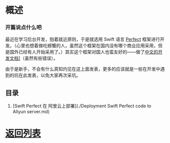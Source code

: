 <h1>概述</h1>

<h3>开篇说点什么吧</h3>
最近在学习后台开发，抱着就近原则，于是就选用 Swift 语言 <A href="https://www.perfect.org">Perfect</A> 框架进行开发。（心里也想着做吃螃蟹的人，虽然这个框架在国内没有哪个商业应用采用，但是国外已经有人开始采用了。）其实这个框架对国人也蛮友好的——做了<A href="https://www.perfect.org/docs/index_zh_CN.html">中文的开发文档]</A>（虽然有些错误）。

<p>由于是新手，不会有什么真知灼见在这上面发表，更多的应该就是一些在开发中遇到的坑在此发表，以免大家再次采坑。</p>



## 目录

1. [Swift Perfect 在 阿里云上部署](./Deployment Swift Perfect  code to Aliyun server.md)



<h1><a href='../../README.md'>返回列表</a> </h1>
